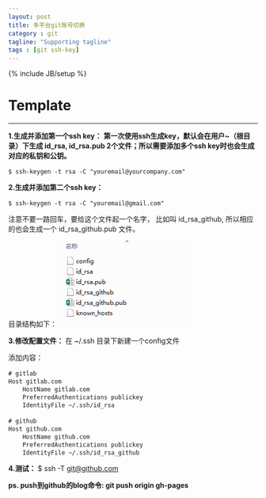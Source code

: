 ```yaml
---
layout: post
title: 多平台git账号切换
category : git
tagline: "Supporting tagline"
tags : [git ssh-key]
---
```

{% include JB/setup %}
# Template
---

**1.生成并添加第一个ssh key：**
**第一次使用ssh生成key，默认会在用户~（根目录）下生成 id_rsa, id_rsa.pub 2个文件；所以需要添加多个ssh key时也会生成对应的私钥和公钥。**
```
$ ssh-keygen -t rsa -C "youremail@yourcompany.com"
```
<!--break-->

**2.生成并添加第二个ssh key：**


```
$ ssh-keygen -t rsa -C "youremail@gmail.com"

```
注意不要一路回车，要给这个文件起一个名字， 比如叫 id_rsa_github, 所以相应的也会生成一个 id_rsa_github.pub 文件。

目录结构如下：
![Alt text](/image/git-account-change.png)

**3.修改配置文件：**
在 ~/.ssh 目录下新建一个config文件

添加内容：
```
# gitlab
Host gitlab.com
    HostName gitlab.com
    PreferredAuthentications publickey
    IdentityFile ~/.ssh/id_rsa

# github
Host github.com
    HostName github.com
    PreferredAuthentications publickey
    IdentityFile ~/.ssh/id_rsa_github
```
**4.测试：**
$ ssh -T git@github.com

**ps.  push到github的blog命令: git push origin gh-pages**